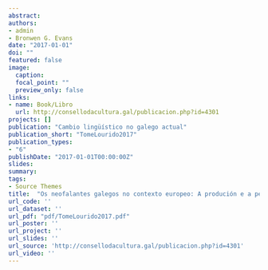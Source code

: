 ```yaml
---
abstract: 
authors:
- admin
- Bronwen G. Evans
date: "2017-01-01"
doi: ""
featured: false
image:
  caption: 
  focal_point: ""
  preview_only: false
links:
- name: Book/Libro
  url: http://consellodacultura.gal/publicacion.php?id=4301
projects: []
publication: "Cambio lingüístico no galego actual"
publication_short: "TomeLourido2017"
publication_types:
- "6"
publishDate: "2017-01-01T00:00:00Z"
slides: 
summary: 
tags:
- Source Themes
title:  "Os neofalantes galegos no contexto europeo: A produción e a percepción da fala"
url_code: ''
url_dataset: ''
url_pdf: "pdf/TomeLourido2017.pdf"
url_poster: ''
url_project: ''
url_slides: ''
url_source: 'http://consellodacultura.gal/publicacion.php?id=4301'
url_video: ''
---
```


